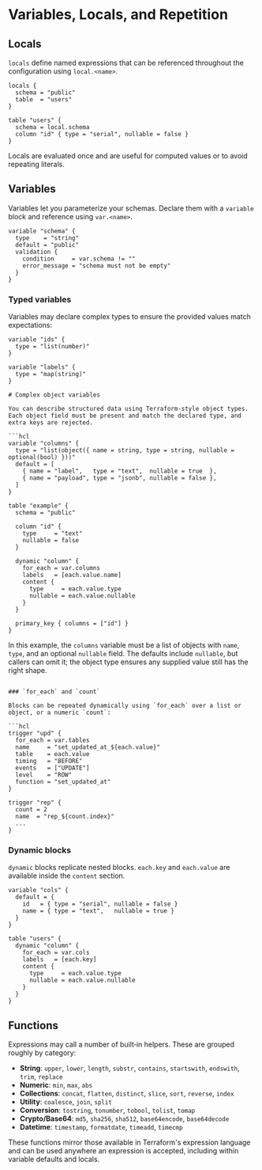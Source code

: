 # Variables, Locals, and Repetition

## Locals

`locals` define named expressions that can be referenced throughout the configuration using `local.<name>`.

```hcl
locals {
  schema = "public"
  table  = "users"
}

table "users" {
  schema = local.schema
  column "id" { type = "serial", nullable = false }
}
```

Locals are evaluated once and are useful for computed values or to avoid repeating literals.

## Variables

Variables let you parameterize your schemas. Declare them with a `variable` block and reference using `var.<name>`.

```hcl
variable "schema" {
  type    = "string"
  default = "public"
  validation {
    condition     = var.schema != ""
    error_message = "schema must not be empty"
  }
}
```

### Typed variables

Variables may declare complex types to ensure the provided values match expectations:

```hcl
variable "ids" {
  type = "list(number)"
}

variable "labels" {
  type = "map(string)"
}

# Complex object variables

You can describe structured data using Terraform-style object types. Each object field must be present and match the declared type, and extra keys are rejected.

```hcl
variable "columns" {
  type = "list(object({ name = string, type = string, nullable = optional(bool) }))"
  default = [
    { name = "label",   type = "text",  nullable = true  },
    { name = "payload", type = "jsonb", nullable = false },
  ]
}

table "example" {
  schema = "public"

  column "id" {
    type     = "text"
    nullable = false
  }

  dynamic "column" {
    for_each = var.columns
    labels   = [each.value.name]
    content {
      type     = each.value.type
      nullable = each.value.nullable
    }
  }

  primary_key { columns = ["id"] }
}
```

In this example, the `columns` variable must be a list of objects with `name`, `type`, and an optional `nullable` field. The defaults include `nullable`, but callers can omit it; the object type ensures any supplied value still has the right shape.
```

### `for_each` and `count`

Blocks can be repeated dynamically using `for_each` over a list or object, or a numeric `count`:

```hcl
trigger "upd" {
  for_each = var.tables
  name     = "set_updated_at_${each.value}"
  table    = each.value
  timing   = "BEFORE"
  events   = ["UPDATE"]
  level    = "ROW"
  function = "set_updated_at"
}

trigger "rep" {
  count = 2
  name  = "rep_${count.index}"
  ...
}
```

### Dynamic blocks

`dynamic` blocks replicate nested blocks. `each.key` and `each.value` are available inside the `content` section.

```hcl
variable "cols" {
  default = {
    id   = { type = "serial", nullable = false }
    name = { type = "text",   nullable = true }
  }
}

table "users" {
  dynamic "column" {
    for_each = var.cols
    labels   = [each.key]
    content {
      type     = each.value.type
      nullable = each.value.nullable
    }
  }
}
```

## Functions

Expressions may call a number of built‑in helpers. These are grouped
roughly by category:

* **String**: `upper`, `lower`, `length`, `substr`, `contains`,
  `startswith`, `endswith`, `trim`, `replace`
* **Numeric**: `min`, `max`, `abs`
* **Collections**: `concat`, `flatten`, `distinct`, `slice`, `sort`,
  `reverse`, `index`
* **Utility**: `coalesce`, `join`, `split`
* **Conversion**: `tostring`, `tonumber`, `tobool`, `tolist`, `tomap`
* **Crypto/Base64**: `md5`, `sha256`, `sha512`, `base64encode`,
  `base64decode`
* **Datetime**: `timestamp`, `formatdate`, `timeadd`, `timecmp`

These functions mirror those available in Terraform's expression
language and can be used anywhere an expression is accepted, including
within variable defaults and locals.
